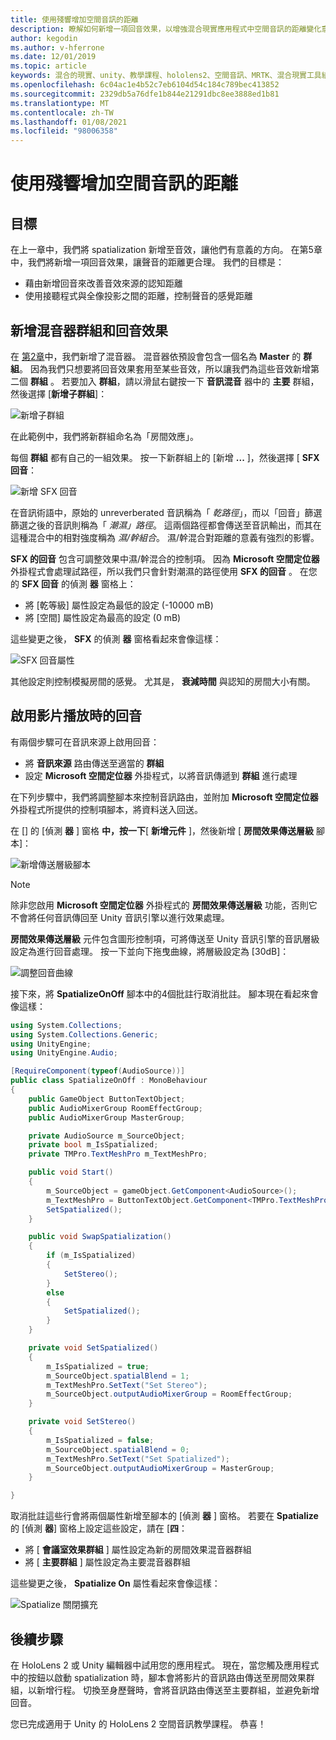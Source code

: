 ```yaml
---
title: 使用殘響增加空間音訊的距離
description: 瞭解如何新增一項回音效果，以增強混合現實應用程式中空間音訊的距離變化意義。
author: kegodin
ms.author: v-hferrone
ms.date: 12/01/2019
ms.topic: article
keywords: 混合的現實、unity、教學課程、hololens2、空間音訊、MRTK、混合現實工具組、UWP、Windows 10、HRTF、前端相關的傳送功能、回音、Microsoft 空間定位器、音訊混音器、SFX 回音
ms.openlocfilehash: 6c04ac1e4b52c7eb6104d54c184c789bec413852
ms.sourcegitcommit: 2329db5a76dfe1b844e21291dbc8ee3888ed1b81
ms.translationtype: MT
ms.contentlocale: zh-TW
ms.lasthandoff: 01/08/2021
ms.locfileid: "98006358"
---
```

# <a name="using-reverb-to-add-distance-to-spatial-audio"></a>使用殘響增加空間音訊的距離

## <a name="objectives"></a>目標

在上一章中，我們將 spatialization 新增至音效，讓他們有意義的方向。 在第5章中，我們將新增一項回音效果，讓聲音的距離更合理。 我們的目標是：
* 藉由新增回音來改善音效來源的認知距離
* 使用接聽程式與全像投影之間的距離，控制聲音的感覺距離

## <a name="add-a-mixer-group-and-a-reverb-effect"></a>新增混音器群組和回音效果

在 [第2章](unity-spatial-audio-ch2.md)中，我們新增了混音器。 混音器依預設會包含一個名為 **Master** 的 **群組**。 因為我們只想要將回音效果套用至某些音效，所以讓我們為這些音效新增第二個 **群組** 。 若要加入 **群組**，請以滑鼠右鍵按一下 **音訊混音** 器中的 **主要** 群組，然後選擇 [**新增子群組**]：

![新增子群組](images/spatial-audio/add-child-group.png)

在此範例中，我們將新群組命名為「房間效應」。

每個 **群組** 都有自己的一組效果。 按一下新群組上的 [新增 **...** ]，然後選擇 [ **SFX 回音**：

![新增 SFX 回音](images/spatial-audio/add-sfx-reverb.png)

在音訊術語中，原始的 unreverberated 音訊稱為「 _乾路徑_」，而以「回音」篩選篩選之後的音訊則稱為「 _潮濕」路徑_。 這兩個路徑都會傳送至音訊輸出，而其在這種混合中的相對強度稱為 _濕/幹組合_。 濕/幹混合對距離的意義有強烈的影響。

**SFX 的回音** 包含可調整效果中濕/幹混合的控制項。 因為 **Microsoft 空間定位器** 外掛程式會處理試路徑，所以我們只會針對潮濕的路徑使用 **SFX 的回音** 。 在您的 **SFX 回音** 的偵測 **器** 窗格上：
* 將 [乾等級] 屬性設定為最低的設定 (-10000 mB) 
* 將 [空間] 屬性設定為最高的設定 (0 mB) 

這些變更之後， **SFX** 的偵測 **器** 窗格看起來會像這樣：

![SFX 回音屬性](images/spatial-audio/sfx-reverb-properties.png)

其他設定則控制模擬房間的感覺。 尤其是， **衰減時間** 與認知的房間大小有關。 

## <a name="enable-reverb-on-the-video-playback"></a>啟用影片播放時的回音

有兩個步驟可在音訊來源上啟用回音：
* 將 **音訊來源** 路由傳送至適當的 **群組**
* 設定 **Microsoft 空間定位器** 外掛程式，以將音訊傳遞到 **群組** 進行處理

在下列步驟中，我們將調整腳本來控制音訊路由，並附加 **Microsoft 空間定位器** 外掛程式所提供的控制項腳本，將資料送入回送。

在 [] 的 [偵測 **器** ] 窗格 **中，按一下**[ **新增元件** ]，然後新增 [ **房間效果傳送層級** 腳本]：

![新增傳送層級腳本](images/spatial-audio/add-send-level-script.png)

> [!NOTE]
> 除非您啟用 **Microsoft 空間定位器** 外掛程式的 **房間效果傳送層級** 功能，否則它不會將任何音訊傳回至 Unity 音訊引擎以進行效果處理。

**房間效果傳送層級** 元件包含圖形控制項，可將傳送至 Unity 音訊引擎的音訊層級設定為進行回音處理。 按一下並向下拖曳曲線，將層級設定為 [30dB]：

![調整回音曲線](images/spatial-audio/adjust-reverb-curve.png)

接下來，將 **SpatializeOnOff** 腳本中的4個批註行取消批註。 腳本現在看起來會像這樣：
```c#
using System.Collections;
using System.Collections.Generic;
using UnityEngine;
using UnityEngine.Audio;

[RequireComponent(typeof(AudioSource))]
public class SpatializeOnOff : MonoBehaviour
{
    public GameObject ButtonTextObject;
    public AudioMixerGroup RoomEffectGroup;
    public AudioMixerGroup MasterGroup;

    private AudioSource m_SourceObject;
    private bool m_IsSpatialized;
    private TMPro.TextMeshPro m_TextMeshPro;

    public void Start()
    {
        m_SourceObject = gameObject.GetComponent<AudioSource>();
        m_TextMeshPro = ButtonTextObject.GetComponent<TMPro.TextMeshPro>();
        SetSpatialized();
    }

    public void SwapSpatialization()
    {
        if (m_IsSpatialized)
        {
            SetStereo();
        }
        else
        {
            SetSpatialized();
        }
    }

    private void SetSpatialized()
    {
        m_IsSpatialized = true;
        m_SourceObject.spatialBlend = 1;
        m_TextMeshPro.SetText("Set Stereo");
        m_SourceObject.outputAudioMixerGroup = RoomEffectGroup;
    }

    private void SetStereo()
    {
        m_IsSpatialized = false;
        m_SourceObject.spatialBlend = 0;
        m_TextMeshPro.SetText("Set Spatialized");
        m_SourceObject.outputAudioMixerGroup = MasterGroup;
    }

}
```

取消批註這些行會將兩個屬性新增至腳本的 [偵測 **器** ] 窗格。 若要在 **Spatialize** 的 [偵測 **器**] 窗格上設定這些設定，請在 [**四**：
* 將 [ **會議室效果群組** ] 屬性設定為新的房間效果混音器群組
* 將 [ **主要群組** ] 屬性設定為主要混音器群組

這些變更之後， **Spatialize On** 屬性看起來會像這樣：

![Spatialize 關閉擴充](images/spatial-audio/spatialize-on-off-extended.png)

## <a name="next-steps"></a>後續步驟

在 HoloLens 2 或 Unity 編輯器中試用您的應用程式。 現在，當您觸及應用程式中的按鈕以啟動 spatialization 時，腳本會將影片的音訊路由傳送至房間效果群組，以新增行程。 切換至身歷聲時，會將音訊路由傳送至主要群組，並避免新增回音。

您已完成適用于 Unity 的 HoloLens 2 空間音訊教學課程。 恭喜！


